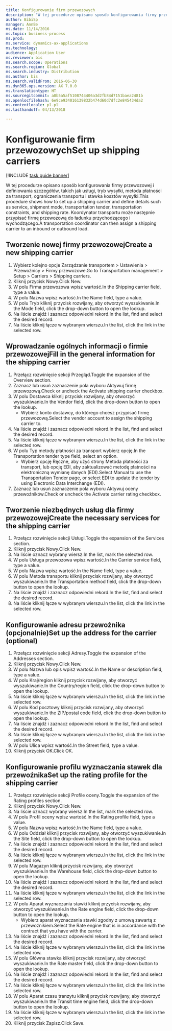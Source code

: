 ```yaml
--- 
title: Konfigurowanie firm przewozowych
description: "W tej procedurze opisano sposób konfigurowania firmy przewozowej i definiowania szczegółów, takich jak usługi, tryb wysyłki, metoda płatności za transport, ograniczenia transportu i stawka kosztów wysyłki."
author: BibiSp
manager: AnnBe
ms.date: 11/14/2016
ms.topic: business-process
ms.prod: 
ms.service: dynamics-ax-applications
ms.technology: 
audience: Application User
ms.reviewer: bis
ms.search.scope: Operations
ms.search.region: Global
ms.search.industry: Distribution
ms.author: bis
ms.search.validFrom: 2016-06-30
ms.dyn365.ops.version: AX 7.0.0
ms.translationtype: HT
ms.sourcegitcommit: a8b5a5af5108744406a3d2fb84d7151baea2481b
ms.openlocfilehash: 6e9ce934016139832b474d60d7dfc2e845434da2
ms.contentlocale: pl-pl
ms.lasthandoff: 04/13/2018

---
```

# <a name="set-up-shipping-carriers"></a><span data-ttu-id="aa575-103">Konfigurowanie firm przewozowych</span><span class="sxs-lookup"><span data-stu-id="aa575-103">Set up shipping carriers</span></span>

[!INCLUDE [task guide banner](../../includes/task-guide-banner.md)]

<span data-ttu-id="aa575-104">W tej procedurze opisano sposób konfigurowania firmy przewozowej i definiowania szczegółów, takich jak usługi, tryb wysyłki, metoda płatności za transport, ograniczenia transportu i stawka kosztów wysyłki.</span><span class="sxs-lookup"><span data-stu-id="aa575-104">This procedure shows how to set up a shipping carrier and define details such as service, shipment mode, transportation tender, transportation constraints, and shipping rate.</span></span> <span data-ttu-id="aa575-105">Koordynator transportu może następnie przypisać firmę przewozową do ładunku przychodzącego i wychodzącego.</span><span class="sxs-lookup"><span data-stu-id="aa575-105">A transportation coordinator can then assign a shipping carrier to an inbound or outbound load.</span></span>


## <a name="create-a-new-shipping-carrier"></a><span data-ttu-id="aa575-106">Tworzenie nowej firmy przewozowej</span><span class="sxs-lookup"><span data-stu-id="aa575-106">Create a new shipping carrier</span></span>
1. <span data-ttu-id="aa575-107">Wybierz kolejno opcje Zarządzanie transportem > Ustawienia > Przewoźnicy > Firmy przewozowe.</span><span class="sxs-lookup"><span data-stu-id="aa575-107">Go to Transportation management > Setup > Carriers > Shipping carriers.</span></span>
2. <span data-ttu-id="aa575-108">Kliknij przycisk Nowy.</span><span class="sxs-lookup"><span data-stu-id="aa575-108">Click New.</span></span>
3. <span data-ttu-id="aa575-109">W polu Firma przewozowa wpisz wartość.</span><span class="sxs-lookup"><span data-stu-id="aa575-109">In the Shipping carrier field, type a value.</span></span>
4. <span data-ttu-id="aa575-110">W polu Nazwa wpisz wartość.</span><span class="sxs-lookup"><span data-stu-id="aa575-110">In the Name field, type a value.</span></span>
5. <span data-ttu-id="aa575-111">W polu Tryb kliknij przycisk rozwijany, aby otworzyć wyszukiwanie.</span><span class="sxs-lookup"><span data-stu-id="aa575-111">In the Mode field, click the drop-down button to open the lookup.</span></span>
6. <span data-ttu-id="aa575-112">Na liście znajdź i zaznacz odpowiedni rekord.</span><span class="sxs-lookup"><span data-stu-id="aa575-112">In the list, find and select the desired record.</span></span>
7. <span data-ttu-id="aa575-113">Na liście kliknij łącze w wybranym wierszu.</span><span class="sxs-lookup"><span data-stu-id="aa575-113">In the list, click the link in the selected row.</span></span>

## <a name="fill-in-the-general-information-for-the-shipping-carrier"></a><span data-ttu-id="aa575-114">Wprowadzanie ogólnych informacji o firmie przewozowej</span><span class="sxs-lookup"><span data-stu-id="aa575-114">Fill in the general information for the shipping carrier</span></span>
1. <span data-ttu-id="aa575-115">Przełącz rozwinięcie sekcji Przegląd.</span><span class="sxs-lookup"><span data-stu-id="aa575-115">Toggle the expansion of the Overview section.</span></span>
2. <span data-ttu-id="aa575-116">Zaznacz lub usuń zaznaczenie pola wyboru Aktywuj firmę przewozową.</span><span class="sxs-lookup"><span data-stu-id="aa575-116">Check or uncheck the Activate shipping carrier checkbox.</span></span>
3. <span data-ttu-id="aa575-117">W polu Dostawca kliknij przycisk rozwijany, aby otworzyć wyszukiwanie.</span><span class="sxs-lookup"><span data-stu-id="aa575-117">In the Vendor field, click the drop-down button to open the lookup.</span></span>
    * <span data-ttu-id="aa575-118">Wybierz konto dostawcy, do którego chcesz przypisać firmę przewozową.</span><span class="sxs-lookup"><span data-stu-id="aa575-118">Select the vendor account to assign the shipping carrier to.</span></span>  
4. <span data-ttu-id="aa575-119">Na liście znajdź i zaznacz odpowiedni rekord.</span><span class="sxs-lookup"><span data-stu-id="aa575-119">In the list, find and select the desired record.</span></span>
5. <span data-ttu-id="aa575-120">Na liście kliknij łącze w wybranym wierszu.</span><span class="sxs-lookup"><span data-stu-id="aa575-120">In the list, click the link in the selected row.</span></span>
6. <span data-ttu-id="aa575-121">W polu Typ metody płatności za transport wybierz opcję.</span><span class="sxs-lookup"><span data-stu-id="aa575-121">In the Transportation tender type field, select an option.</span></span>
    * <span data-ttu-id="aa575-122">Wybierz opcję Ręczne, aby użyć strony Metoda płatności za transport, lub opcję EDI, aby zaktualizować metodę płatności na elektroniczną wymianę danych (EDI).</span><span class="sxs-lookup"><span data-stu-id="aa575-122">Select Manual to use the Transportation Tender page, or select EDI to update the tender by using Electronic Data Interchange (EDI).</span></span>  
7. <span data-ttu-id="aa575-123">Zaznacz lub usuń zaznaczenie pola wyboru Aktywuj oceny przewoźników.</span><span class="sxs-lookup"><span data-stu-id="aa575-123">Check or uncheck the Activate carrier rating checkbox.</span></span>

## <a name="create-the-necessary-services-for-the-shipping-carrier"></a><span data-ttu-id="aa575-124">Tworzenie niezbędnych usług dla firmy przewozowej</span><span class="sxs-lookup"><span data-stu-id="aa575-124">Create the necessary services for the shipping carrier</span></span>
1. <span data-ttu-id="aa575-125">Przełącz rozwinięcie sekcji Usługi.</span><span class="sxs-lookup"><span data-stu-id="aa575-125">Toggle the expansion of the Services section.</span></span>
2. <span data-ttu-id="aa575-126">Kliknij przycisk Nowy.</span><span class="sxs-lookup"><span data-stu-id="aa575-126">Click New.</span></span>
3. <span data-ttu-id="aa575-127">Na liście oznacz wybrany wiersz.</span><span class="sxs-lookup"><span data-stu-id="aa575-127">In the list, mark the selected row.</span></span>
4. <span data-ttu-id="aa575-128">W polu Usługa przewozowa wpisz wartość.</span><span class="sxs-lookup"><span data-stu-id="aa575-128">In the Carrier service field, type a value.</span></span>
5. <span data-ttu-id="aa575-129">W polu Nazwa wpisz wartość.</span><span class="sxs-lookup"><span data-stu-id="aa575-129">In the Name field, type a value.</span></span>
6. <span data-ttu-id="aa575-130">W polu Metoda transportu kliknij przycisk rozwijany, aby otworzyć wyszukiwanie.</span><span class="sxs-lookup"><span data-stu-id="aa575-130">In the Transportation method field, click the drop-down button to open the lookup.</span></span>
7. <span data-ttu-id="aa575-131">Na liście znajdź i zaznacz odpowiedni rekord.</span><span class="sxs-lookup"><span data-stu-id="aa575-131">In the list, find and select the desired record.</span></span>
8. <span data-ttu-id="aa575-132">Na liście kliknij łącze w wybranym wierszu.</span><span class="sxs-lookup"><span data-stu-id="aa575-132">In the list, click the link in the selected row.</span></span>

## <a name="set-up-the-address-for-the-carrier-optional"></a><span data-ttu-id="aa575-133">Konfigurowanie adresu przewoźnika (opcjonalnie)</span><span class="sxs-lookup"><span data-stu-id="aa575-133">Set up the address for the carrier (optional)</span></span>
1. <span data-ttu-id="aa575-134">Przełącz rozwinięcie sekcji Adresy.</span><span class="sxs-lookup"><span data-stu-id="aa575-134">Toggle the expansion of the Addresses section.</span></span>
2. <span data-ttu-id="aa575-135">Kliknij przycisk Nowy.</span><span class="sxs-lookup"><span data-stu-id="aa575-135">Click New.</span></span>
3. <span data-ttu-id="aa575-136">W polu Nazwa lub opis wpisz wartość.</span><span class="sxs-lookup"><span data-stu-id="aa575-136">In the Name or description field, type a value.</span></span>
4. <span data-ttu-id="aa575-137">W polu Kraj/region kliknij przycisk rozwijany, aby otworzyć wyszukiwanie.</span><span class="sxs-lookup"><span data-stu-id="aa575-137">In the Country/region field, click the drop-down button to open the lookup.</span></span>
5. <span data-ttu-id="aa575-138">Na liście kliknij łącze w wybranym wierszu.</span><span class="sxs-lookup"><span data-stu-id="aa575-138">In the list, click the link in the selected row.</span></span>
6. <span data-ttu-id="aa575-139">W polu Kod pocztowy kliknij przycisk rozwijany, aby otworzyć wyszukiwanie.</span><span class="sxs-lookup"><span data-stu-id="aa575-139">In the ZIP/postal code field, click the drop-down button to open the lookup.</span></span>
7. <span data-ttu-id="aa575-140">Na liście znajdź i zaznacz odpowiedni rekord.</span><span class="sxs-lookup"><span data-stu-id="aa575-140">In the list, find and select the desired record.</span></span>
8. <span data-ttu-id="aa575-141">Na liście kliknij łącze w wybranym wierszu.</span><span class="sxs-lookup"><span data-stu-id="aa575-141">In the list, click the link in the selected row.</span></span>
9. <span data-ttu-id="aa575-142">W polu Ulica wpisz wartość.</span><span class="sxs-lookup"><span data-stu-id="aa575-142">In the Street field, type a value.</span></span>
10. <span data-ttu-id="aa575-143">Kliknij przycisk OK.</span><span class="sxs-lookup"><span data-stu-id="aa575-143">Click OK.</span></span>

## <a name="set-up-the-rating-profile-for-the-shipping-carrier"></a><span data-ttu-id="aa575-144">Konfigurowanie profilu wyznaczania stawek dla przewoźnika</span><span class="sxs-lookup"><span data-stu-id="aa575-144">Set up the rating profile for the shipping carrier</span></span>
1. <span data-ttu-id="aa575-145">Przełącz rozwinięcie sekcji Profile oceny.</span><span class="sxs-lookup"><span data-stu-id="aa575-145">Toggle the expansion of the Rating profiles section.</span></span>
2. <span data-ttu-id="aa575-146">Kliknij przycisk Nowy.</span><span class="sxs-lookup"><span data-stu-id="aa575-146">Click New.</span></span>
3. <span data-ttu-id="aa575-147">Na liście oznacz wybrany wiersz.</span><span class="sxs-lookup"><span data-stu-id="aa575-147">In the list, mark the selected row.</span></span>
4. <span data-ttu-id="aa575-148">W polu Profil oceny wpisz wartość.</span><span class="sxs-lookup"><span data-stu-id="aa575-148">In the Rating profile field, type a value.</span></span>
5. <span data-ttu-id="aa575-149">W polu Nazwa wpisz wartość.</span><span class="sxs-lookup"><span data-stu-id="aa575-149">In the Name field, type a value.</span></span>
6. <span data-ttu-id="aa575-150">W polu Oddział kliknij przycisk rozwijany, aby otworzyć wyszukiwanie.</span><span class="sxs-lookup"><span data-stu-id="aa575-150">In the Site field, click the drop-down button to open the lookup.</span></span>
7. <span data-ttu-id="aa575-151">Na liście znajdź i zaznacz odpowiedni rekord.</span><span class="sxs-lookup"><span data-stu-id="aa575-151">In the list, find and select the desired record.</span></span>
8. <span data-ttu-id="aa575-152">Na liście kliknij łącze w wybranym wierszu.</span><span class="sxs-lookup"><span data-stu-id="aa575-152">In the list, click the link in the selected row.</span></span>
9. <span data-ttu-id="aa575-153">W polu Magazyn kliknij przycisk rozwijany, aby otworzyć wyszukiwanie.</span><span class="sxs-lookup"><span data-stu-id="aa575-153">In the Warehouse field, click the drop-down button to open the lookup.</span></span>
10. <span data-ttu-id="aa575-154">Na liście znajdź i zaznacz odpowiedni rekord.</span><span class="sxs-lookup"><span data-stu-id="aa575-154">In the list, find and select the desired record.</span></span>
11. <span data-ttu-id="aa575-155">Na liście kliknij łącze w wybranym wierszu.</span><span class="sxs-lookup"><span data-stu-id="aa575-155">In the list, click the link in the selected row.</span></span>
12. <span data-ttu-id="aa575-156">W polu Aparat wyznaczania stawki kliknij przycisk rozwijany, aby otworzyć wyszukiwanie.</span><span class="sxs-lookup"><span data-stu-id="aa575-156">In the Rate engine field, click the drop-down button to open the lookup.</span></span>
    * <span data-ttu-id="aa575-157">Wybierz aparat wyznaczania stawki zgodny z umową zawartą z przewoźnikiem.</span><span class="sxs-lookup"><span data-stu-id="aa575-157">Select the Rate engine that is in accordance with the contract that you have with the carrier.</span></span>  
13. <span data-ttu-id="aa575-158">Na liście znajdź i zaznacz odpowiedni rekord.</span><span class="sxs-lookup"><span data-stu-id="aa575-158">In the list, find and select the desired record.</span></span>
14. <span data-ttu-id="aa575-159">Na liście kliknij łącze w wybranym wierszu.</span><span class="sxs-lookup"><span data-stu-id="aa575-159">In the list, click the link in the selected row.</span></span>
15. <span data-ttu-id="aa575-160">W polu Główna stawka kliknij przycisk rozwijany, aby otworzyć wyszukiwanie.</span><span class="sxs-lookup"><span data-stu-id="aa575-160">In the Rate master field, click the drop-down button to open the lookup.</span></span>
16. <span data-ttu-id="aa575-161">Na liście znajdź i zaznacz odpowiedni rekord.</span><span class="sxs-lookup"><span data-stu-id="aa575-161">In the list, find and select the desired record.</span></span>
17. <span data-ttu-id="aa575-162">Na liście kliknij łącze w wybranym wierszu.</span><span class="sxs-lookup"><span data-stu-id="aa575-162">In the list, click the link in the selected row.</span></span>
18. <span data-ttu-id="aa575-163">W polu Aparat czasu tranzytu kliknij przycisk rozwijany, aby otworzyć wyszukiwanie.</span><span class="sxs-lookup"><span data-stu-id="aa575-163">In the Transit time engine field, click the drop-down button to open the lookup.</span></span>
19. <span data-ttu-id="aa575-164">Na liście kliknij łącze w wybranym wierszu.</span><span class="sxs-lookup"><span data-stu-id="aa575-164">In the list, click the link in the selected row.</span></span>
20. <span data-ttu-id="aa575-165">Kliknij przycisk Zapisz.</span><span class="sxs-lookup"><span data-stu-id="aa575-165">Click Save.</span></span>



